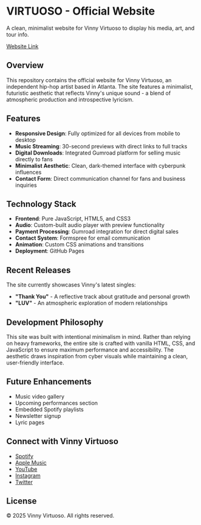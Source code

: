 # VIRTUOSO - Official Website

A clean, minimalist website for Vinny Virtuoso to display his media, art, and tour info.

[Website Link](https://v1rtuoso.com/)

## Overview

This repository contains the official website for Vinny Virtuoso, an independent hip-hop artist based in Atlanta. The site features a minimalist, futuristic aesthetic that reflects Vinny's unique sound - a blend of atmospheric production and introspective lyricism.

## Features

- **Responsive Design**: Fully optimized for all devices from mobile to desktop
- **Music Streaming**: 30-second previews with direct links to full tracks
- **Digital Downloads**: Integrated Gumroad platform for selling music directly to fans
- **Minimalist Aesthetic**: Clean, dark-themed interface with cyberpunk influences
- **Contact Form**: Direct communication channel for fans and business inquiries

## Technology Stack

- **Frontend**: Pure JavaScript, HTML5, and CSS3
- **Audio**: Custom-built audio player with preview functionality
- **Payment Processing**: Gumroad integration for direct digital sales
- **Contact System**: Formspree for email communication
- **Animation**: Custom CSS animations and transitions
- **Deployment**: GitHub Pages

## Recent Releases

The site currently showcases Vinny's latest singles:

- **"Thank You"** - A reflective track about gratitude and personal growth
- **"LUV"** - An atmospheric exploration of modern relationships

## Development Philosophy

This site was built with intentional minimalism in mind. Rather than relying on heavy frameworks, the entire site is crafted with vanilla HTML, CSS, and JavaScript to ensure maximum performance and accessibility. The aesthetic draws inspiration from cyber visuals while maintaining a clean, user-friendly interface.

## Future Enhancements

- Music video gallery
- Upcoming performances section
- Embedded Spotify playlists
- Newsletter signup
- Lyric pages

## Connect with Vinny Virtuoso

- [Spotify](https://open.spotify.com/artist/50ZkNr2NdgCRlcJbFqRUCV)
- [Apple Music](https://music.apple.com/us/artist/vinny/1453764)
- [YouTube](https://www.youtube.com/@vinnyvirtuoso)
- [Instagram](https://instagram.com/vinnyvirtuoso)
- [Twitter](https://x.com/vinnyvirtuoso)

## License

© 2025 Vinny Virtuoso. All rights reserved.